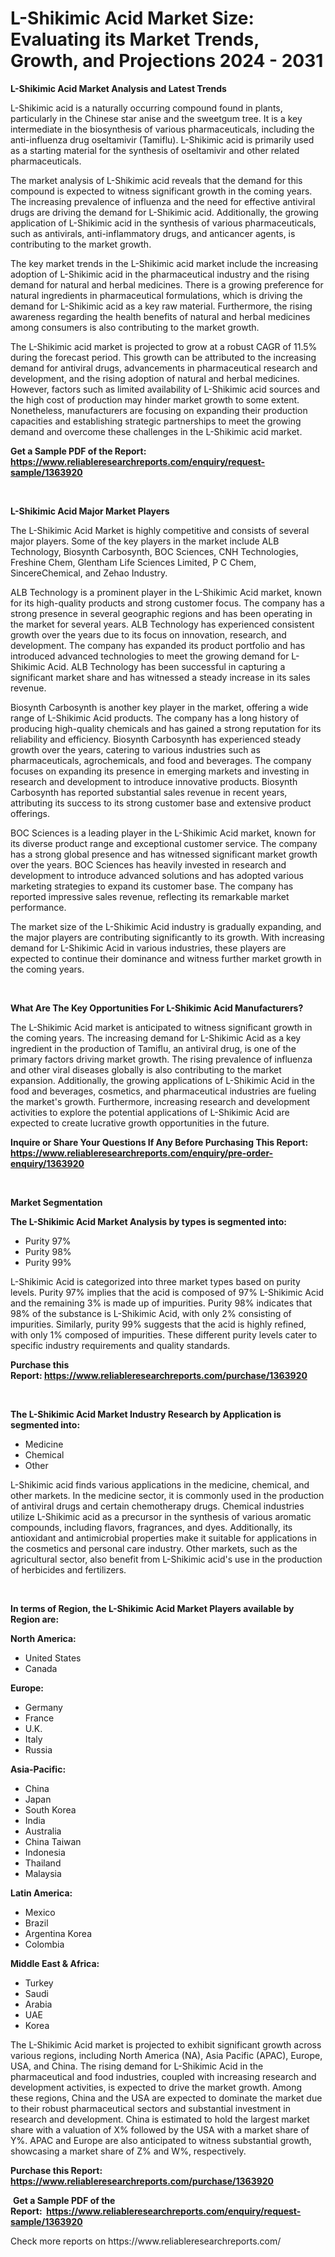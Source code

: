 <p><h1>L-Shikimic Acid Market Size: Evaluating its Market Trends, Growth, and Projections 2024 - 2031</h1></p><p><strong>L-Shikimic Acid Market Analysis and Latest Trends</strong></p>
<p><p>L-Shikimic acid is a naturally occurring compound found in plants, particularly in the Chinese star anise and the sweetgum tree. It is a key intermediate in the biosynthesis of various pharmaceuticals, including the anti-influenza drug oseltamivir (Tamiflu). L-Shikimic acid is primarily used as a starting material for the synthesis of oseltamivir and other related pharmaceuticals.</p><p>The market analysis of L-Shikimic acid reveals that the demand for this compound is expected to witness significant growth in the coming years. The increasing prevalence of influenza and the need for effective antiviral drugs are driving the demand for L-Shikimic acid. Additionally, the growing application of L-Shikimic acid in the synthesis of various pharmaceuticals, such as antivirals, anti-inflammatory drugs, and anticancer agents, is contributing to the market growth.</p><p>The key market trends in the L-Shikimic acid market include the increasing adoption of L-Shikimic acid in the pharmaceutical industry and the rising demand for natural and herbal medicines. There is a growing preference for natural ingredients in pharmaceutical formulations, which is driving the demand for L-Shikimic acid as a key raw material. Furthermore, the rising awareness regarding the health benefits of natural and herbal medicines among consumers is also contributing to the market growth.</p><p>The L-Shikimic acid market is projected to grow at a robust CAGR of 11.5% during the forecast period. This growth can be attributed to the increasing demand for antiviral drugs, advancements in pharmaceutical research and development, and the rising adoption of natural and herbal medicines. However, factors such as limited availability of L-Shikimic acid sources and the high cost of production may hinder market growth to some extent. Nonetheless, manufacturers are focusing on expanding their production capacities and establishing strategic partnerships to meet the growing demand and overcome these challenges in the L-Shikimic acid market.</p></p>
<p><strong>Get a Sample PDF of the Report:&nbsp; <a href="https://www.reliableresearchreports.com/enquiry/request-sample/1363920">https://www.reliableresearchreports.com/enquiry/request-sample/1363920</a></strong></p>
<p>&nbsp;</p>
<p><strong>L-Shikimic Acid Major Market Players</strong></p>
<p><p>The L-Shikimic Acid Market is highly competitive and consists of several major players. Some of the key players in the market include ALB Technology, Biosynth Carbosynth, BOC Sciences, CNH Technologies, Freshine Chem, Glentham Life Sciences Limited, P C Chem, SincereChemical, and Zehao Industry.</p><p>ALB Technology is a prominent player in the L-Shikimic Acid market, known for its high-quality products and strong customer focus. The company has a strong presence in several geographic regions and has been operating in the market for several years. ALB Technology has experienced consistent growth over the years due to its focus on innovation, research, and development. The company has expanded its product portfolio and has introduced advanced technologies to meet the growing demand for L-Shikimic Acid. ALB Technology has been successful in capturing a significant market share and has witnessed a steady increase in its sales revenue.</p><p>Biosynth Carbosynth is another key player in the market, offering a wide range of L-Shikimic Acid products. The company has a long history of producing high-quality chemicals and has gained a strong reputation for its reliability and efficiency. Biosynth Carbosynth has experienced steady growth over the years, catering to various industries such as pharmaceuticals, agrochemicals, and food and beverages. The company focuses on expanding its presence in emerging markets and investing in research and development to introduce innovative products. Biosynth Carbosynth has reported substantial sales revenue in recent years, attributing its success to its strong customer base and extensive product offerings.</p><p>BOC Sciences is a leading player in the L-Shikimic Acid market, known for its diverse product range and exceptional customer service. The company has a strong global presence and has witnessed significant market growth over the years. BOC Sciences has heavily invested in research and development to introduce advanced solutions and has adopted various marketing strategies to expand its customer base. The company has reported impressive sales revenue, reflecting its remarkable market performance.</p><p>The market size of the L-Shikimic Acid industry is gradually expanding, and the major players are contributing significantly to its growth. With increasing demand for L-Shikimic Acid in various industries, these players are expected to continue their dominance and witness further market growth in the coming years.</p></p>
<p>&nbsp;</p>
<p><strong>What Are The Key Opportunities For L-Shikimic Acid Manufacturers?</strong></p>
<p><p>The L-Shikimic Acid market is anticipated to witness significant growth in the coming years. The increasing demand for L-Shikimic Acid as a key ingredient in the production of Tamiflu, an antiviral drug, is one of the primary factors driving market growth. The rising prevalence of influenza and other viral diseases globally is also contributing to the market expansion. Additionally, the growing applications of L-Shikimic Acid in the food and beverages, cosmetics, and pharmaceutical industries are fueling the market's growth. Furthermore, increasing research and development activities to explore the potential applications of L-Shikimic Acid are expected to create lucrative growth opportunities in the future.</p></p>
<p><strong>Inquire or Share Your Questions If Any Before Purchasing This Report: <a href="https://www.reliableresearchreports.com/enquiry/pre-order-enquiry/1363920">https://www.reliableresearchreports.com/enquiry/pre-order-enquiry/1363920</a></strong></p>
<p>&nbsp;</p>
<p><strong>Market Segmentation</strong></p>
<p><strong>The L-Shikimic Acid Market Analysis by types is segmented into:</strong></p>
<p><ul><li>Purity 97%</li><li>Purity 98%</li><li>Purity 99%</li></ul></p>
<p><p>L-Shikimic Acid is categorized into three market types based on purity levels. Purity 97% implies that the acid is composed of 97% L-Shikimic Acid and the remaining 3% is made up of impurities. Purity 98% indicates that 98% of the substance is L-Shikimic Acid, with only 2% consisting of impurities. Similarly, purity 99% suggests that the acid is highly refined, with only 1% composed of impurities. These different purity levels cater to specific industry requirements and quality standards.</p></p>
<p><strong>Purchase this Report:&nbsp;<a href="https://www.reliableresearchreports.com/purchase/1363920">https://www.reliableresearchreports.com/purchase/1363920</a></strong></p>
<p>&nbsp;</p>
<p><strong>The L-Shikimic Acid Market Industry Research by Application is segmented into:</strong></p>
<p><ul><li>Medicine</li><li>Chemical</li><li>Other</li></ul></p>
<p><p>L-Shikimic acid finds various applications in the medicine, chemical, and other markets. In the medicine sector, it is commonly used in the production of antiviral drugs and certain chemotherapy drugs. Chemical industries utilize L-Shikimic acid as a precursor in the synthesis of various aromatic compounds, including flavors, fragrances, and dyes. Additionally, its antioxidant and antimicrobial properties make it suitable for applications in the cosmetics and personal care industry. Other markets, such as the agricultural sector, also benefit from L-Shikimic acid's use in the production of herbicides and fertilizers.</p></p>
<p>&nbsp;</p>
<p><strong>In terms of Region, the L-Shikimic Acid Market Players available by Region are:</strong></p>
<p>
    <p> <strong> North America: </strong>
        <ul>
            <li>United States</li>
            <li>Canada</li>
        </ul>
        </p> 
    <p> <strong> Europe: </strong>
        <ul>
            <li>Germany</li>
            <li>France</li>
            <li>U.K.</li>
            <li>Italy</li>
            <li>Russia</li>
        </ul>
        </p> 
    <p> <strong> Asia-Pacific: </strong>
        <ul>
            <li>China</li>
            <li>Japan</li>
            <li>South Korea</li>
            <li>India</li>
            <li>Australia</li>
            <li>China Taiwan</li>
            <li>Indonesia</li>
            <li>Thailand</li>
            <li>Malaysia</li>
        </ul>
        </p> 
    <p> <strong> Latin America: </strong>
        <ul>
            <li>Mexico</li>
            <li>Brazil</li>
            <li>Argentina Korea</li>
            <li>Colombia</li>
        </ul>
        </p> 
    <p> <strong> Middle East & Africa: </strong>
        <ul>
            <li>Turkey</li>
            <li>Saudi</li>
            <li>Arabia</li>
            <li>UAE</li>
            <li>Korea</li>
        </ul>
    </p>
    </p>
<p><p>The L-Shikimic Acid market is projected to exhibit significant growth across various regions, including North America (NA), Asia Pacific (APAC), Europe, USA, and China. The rising demand for L-Shikimic Acid in the pharmaceutical and food industries, coupled with increasing research and development activities, is expected to drive the market growth. Among these regions, China and the USA are expected to dominate the market due to their robust pharmaceutical sectors and substantial investment in research and development. China is estimated to hold the largest market share with a valuation of X% followed by the USA with a market share of Y%. APAC and Europe are also anticipated to witness substantial growth, showcasing a market share of Z% and W%, respectively.</p></p>
<p><strong>Purchase this Report: <a href="https://www.reliableresearchreports.com/purchase/1363920">https://www.reliableresearchreports.com/purchase/1363920</a></strong></p>
<p>&nbsp;<strong>Get a Sample PDF of the Report:&nbsp;&nbsp;<a href="https://www.reliableresearchreports.com/enquiry/request-sample/1363920">https://www.reliableresearchreports.com/enquiry/request-sample/1363920</a></strong></p>
<p><strong></strong></p>
<p>Check more reports on https://www.reliableresearchreports.com/</p>
